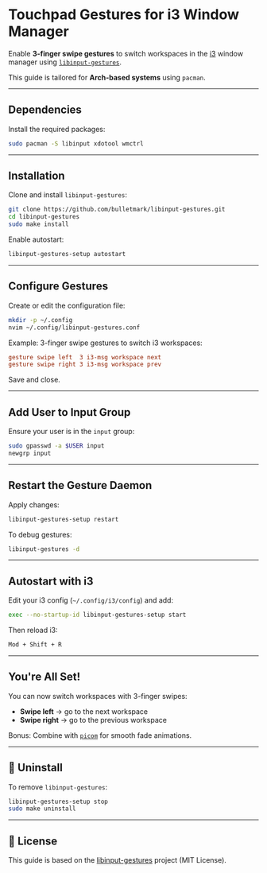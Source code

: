 # Touchpad Gestures for i3 Window Manager

Enable **3-finger swipe gestures** to switch workspaces in the [i3](https://i3wm.org/) window manager using [`libinput-gestures`](https://github.com/bulletmark/libinput-gestures).

This guide is tailored for **Arch-based systems** using `pacman`.

---

## Dependencies

Install the required packages:

```bash
sudo pacman -S libinput xdotool wmctrl
```

---

## Installation

Clone and install `libinput-gestures`:

```bash
git clone https://github.com/bulletmark/libinput-gestures.git
cd libinput-gestures
sudo make install
```

Enable autostart:

```bash
libinput-gestures-setup autostart
```

---

## Configure Gestures

Create or edit the configuration file:

```bash
mkdir -p ~/.config
nvim ~/.config/libinput-gestures.conf
```

Example: 3-finger swipe gestures to switch i3 workspaces:

```conf
gesture swipe left  3 i3-msg workspace next
gesture swipe right 3 i3-msg workspace prev
```

Save and close.

---

## Add User to Input Group

Ensure your user is in the `input` group:

```bash
sudo gpasswd -a $USER input
newgrp input
```

---

## Restart the Gesture Daemon

Apply changes:

```bash
libinput-gestures-setup restart
```

To debug gestures:

```bash
libinput-gestures -d
```

---

## Autostart with i3

Edit your i3 config (`~/.config/i3/config`) and add:

```bash
exec --no-startup-id libinput-gestures-setup start
```

Then reload i3:

```bash
Mod + Shift + R
```

---

## You're All Set!

You can now switch workspaces with 3-finger swipes:

- **Swipe left** → go to the next workspace  
- **Swipe right** → go to the previous workspace  

Bonus: Combine with [`picom`](https://github.com/yshui/picom) for smooth fade animations.

---

## 🧼 Uninstall

To remove `libinput-gestures`:

```bash
libinput-gestures-setup stop
sudo make uninstall
```

---

## 📄 License

This guide is based on the [libinput-gestures](https://github.com/bulletmark/libinput-gestures) project (MIT License).
